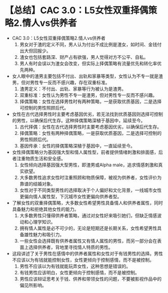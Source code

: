 # 【总结】CAC 3.0：L5女性双重择偶策略2.情人vs供养者

-   CAC 3.0：L5女性双重择偶策略2.情人vs供养者
    1.  男女对于渣的定义不同，男人认为付出不成比例是渣女，如时间、金钱付出大但回报少。
    2.  渣女也包括套路深、财产占有欲强，男人觉得对方不公平、自私。
    3.  男人有时会误以为渣女会改变，但实际上择偶策略有流量优先和转化率优先两种。
-   女人眼中的渣男主要包括不付出、出轨和家暴等类型，女性认为不专一就是渣男，但对男性专一反而不感兴趣，存在双重标准。
    1.  渣男定义：不付出、出轨、家暴等行为被认为是渣男。
    2.  双重标准：女性认为男性不专一是渣男，但对男性专一反而不感兴趣。
    3.  择偶策略：女性在选择男性时有两种策略，一是获取优质基因，二是选择可控制的男性照顾后代。
-   女性在古代选择男性时主要考虑基因优劣，若无法找到优质基因则选择可控制的男性，以确保后代生存。这种择偶策略深植于基因中，延续至今。
    1.  古代择偶：女性在古代选择男性时主要考虑基因优劣，以确保后代生存。
    2.  择偶策略：女性有两种择偶策略，一是获取优质基因，二是选择可控制的男性照顾后代。
    3.  基因传承：女性的择偶策略深植于基因中，一直延续至今。
-   女性择偶策略分为基因强大型和情人属性型，前者提供情绪刺激和排面感，后者注重物质生活和安全感。
    1.  女性倾向选择基因强大型男性，即渣男或Alpha male，追求情感刺激和真实欲望。
    2.  大多数男性追求女性时注重照顾和物质保障，被视为供养者，女性评价为靠谱的结婚对象。
    3.  女性对于不同类型男性的选择取决于个人偏好和文化背景，一线城市女性更偏向情人属性型，下沉城市女性更偏向供养者型。
-   了解女性的双重择偶策略，大多数女性希望男性具备情人和供养者属性，同时具备魅力和拒绝其他女性的能力。
    1.  大多数男性只懂得供养者策略，通过对女性好来吸引她们，但缺乏情感波动和心理学知识。
    2.  拥有情人属性是必不可少的，无论是短期还是长期关系，女性希望男性具备雄性魅力和吸引力。
    3.  一些女性会选择既有供养者属性又有情人属性的男性，而另一部分会在表面上选择供养者，背地里寻找情人特质的男性。
-   这段讲述了关于男性在感情中的供养者属性和女性对于有钱男性的选择。男性不应该以为有钱就能控制女性，女性更倾向于控制感情，而不是被控制。
    1.  男性不应该以为有钱就能玩弄女性，这种思想是错误的。
    2.  有钱男性应该明白，女性更倾向于控制感情，而不是被控制。
    3.  男性应该辩证思考关于钱、供养和带领女性的问题，不要被影视作品中的偏见所影响。